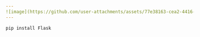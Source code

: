 ```yaml
---
![image](https://github.com/user-attachments/assets/77e38163-cea2-4416-827a-de9e9349ddb4)
---
```

```pip install Flask```
